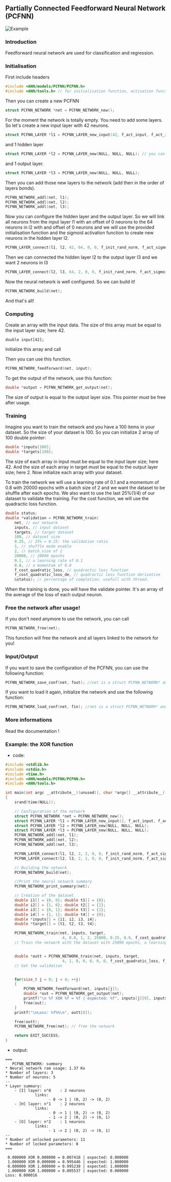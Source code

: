 ## Partially Connected Feedforward Neural Network (PCFNN)

![Example](./pcfnnexample.gif)


### Introduction

Feedforward neural network are used for classification and regression.


### Initialisation

First include headers
```c
#include <ANN/models/PCFNN/PCFNN.h>
#include <ANN/tools.h> // for initialisation function, activation function, cost function
```

Then you can create a new PCFNN
```c
struct PCFNN_NETWORK *net = PCFNN_NETWORK_new();
```
For the moment the network is totally empty.
You need to add some layers.
So let's create a new input layer with 42 neurons.
```c
struct PCFNN_LAYER *l1 = PCFNN_LAYER_new_input(42, f_act_input, f_act_input_de);
```
and 1 hidden layer
```c
struct PCFNN_LAYER *l2 = PCFNN_LAYER_new(NULL, NULL, NULL); // you can precise the default initialisation function, activation function and the derivative activation function
```
and 1 output layer.
```c
struct PCFNN_LAYER *l3 = PCFNN_LAYER_new(NULL, NULL, NULL);
```

Then you can add those new layers to the network (add then in the order of layers bonds).
```c
PCFNN_NETWORK_addl(net, l1);
PCFNN_NETWORK_addl(net, l2);
PCFNN_NETWORK_addl(net, l3);
```

Now you can configure the hidden layer and the output layer.
So we will link all neurons from the input layer l1 with an offset of 0 neurons to the 64 neurons in l2 with and offset of 0 neurons and we will use the provided initialisation function and the sigmoid activation function to create new neurons in the hidden layer l2.
```c
PCFNN_LAYER_connect(l1, l2, 42, 64, 0, 0, f_init_rand_norm, f_act_sigmoid, f_act_sigmoid_de);
```

Then we can connected the hidden layer l2 to the output layer l3 and we want 2 neurons in l3
```c
PCFNN_LAYER_connect(l2, l3, 64, 2, 0, 0, f_init_rand_norm, f_act_sigmoid, f_act_sigmoid_de);
```

Now the neural network is well configured.
So we can build it!
```c
PCFNN_NETWORK_build(net);
```

And that's all!


### Computing

Create an array with the input data. The size of this array must be equal to the input layer size; here 42.
```
double input[42];
```
Initialize this array and call

Then you can use this function.
```c
PCFNN_NETWORK_feedforward(net, input);
```

To get the output of the network, use this function:
```c
double *output = PCFNN_NETWORK_get_output(net);
```
The size of output is equal to the output layer size.
This pointer must be free after usage.


### Training

Imagine you want to train the network and you have a 100 items in your dataset.
So the size of your dataset is 100.
So you can initialize 2 array of 100 double pointer:
```c
double *inputs[100];
double *targets[100];
```
The size of each array in input must be equal to the input layer size; here 42.
And the size of each array in target must be equal to the output layer size; here 2.
Now initialize each array with your dataset.

To train the network we will use a learning rate of 0.1 and a momentum of 0.8 with 20000 epochs with a batch size of 2 and we want the dataset to be shuffle after each epochs.
We also want to use the last 25%(1/4) of our dataset to validate the training.
For the cost function, we will use the quadractic loss function.
```c
double status;
double *validation = PCFNN_NETWORK_train(
    net, // our network
    inputs, // input dataset
    targets, // target dataset
    100, // dataset size
    0.25, // 25% = 0.25: the validation ratio
    1, // shuffle mode enable
    2, // batch_size of 2
    20000, // 20000 epochs
    0.1, // a learning rate of 0.1
    0.8, // a momentum of 0.8
    f_cost_quadratic_loss, // quadractic loss function
    f_cost_quadratic_loss_de, // quadractic loss function derivative
    &status); // percentage of completion. usefull with thread.
```
When the training is done, you will have the validate pointer.
It's an array of the average of the loss of each output neuron.


### Free the network after usage!

If you don't need anymore to use the network, you can call
```c
PCFNN_NETWORK_free(net);
```
This function will free the network and all layers linked to the network for you!


### Input/Output

If you want to save the configuration of the PCFNN, you can use the following function:
```c
PCFNN_NETWORK_save_conf(net, fout); //net is a struct PCFNN_NETWORK* and fout is a FILE* that is pointed to the output file
```

If you want to load it again, initialize the network and use the following function:
```c
PCFNN_NETWORK_load_conf(net, fin); //net is a struct PCFNN_NETWORK* and fin is a FILE* that is pointed to the input file
```

### More informations

Read the documentation !


### Example: the XOR function

- code: 
```c
#include <stdlib.h>
#include <stdio.h>
#include <time.h>
#include <ANN/models/PCFNN/PCFNN.h>
#include <ANN/tools.h>

int main(int argc __attribute__((unused)), char *argv[] __attribute__((unused)))
{
    srand(time(NULL));

    // Configuration of the network
    struct PCFNN_NETWORK *net = PCFNN_NETWORK_new();
    struct PCFNN_LAYER *l1 = PCFNN_LAYER_new_input(2, f_act_input, f_act_input_de);
    struct PCFNN_LAYER *l2 = PCFNN_LAYER_new(NULL, NULL, NULL);
    struct PCFNN_LAYER *l3 = PCFNN_LAYER_new(NULL, NULL, NULL);
    PCFNN_NETWORK_addl(net, l1);
    PCFNN_NETWORK_addl(net, l2);
    PCFNN_NETWORK_addl(net, l3);

    PCFNN_LAYER_connect(l1, l2, 2, 2, 0, 0, f_init_rand_norm, f_act_sigmoid, f_act_sigmoid_de);
    PCFNN_LAYER_connect(l2, l3, 2, 1, 0, 0, f_init_rand_norm, f_act_sigmoid, f_act_sigmoid_de);

    // Building the network
    PCFNN_NETWORK_build(net);

    //Print the neural network summary
    PCFNN_NETWORK_print_summary(net);

    // Creation of the dataset
    double i1[] = {0, 0}; double t1[] = {0};
    double i2[] = {1, 0}; double t2[] = {1};
    double i3[] = {0, 1}; double t3[] = {1};
    double i4[] = {1, 1}; double t4[] = {0};
    double *inputs[] = {i1, i2, i3, i4};
    double *target[] = {t1, t2, t3, t4};

    PCFNN_NETWORK_train(net, inputs, target,
                         4, 0.0, 1, 2, 25000, 0.25, 0.9, f_cost_quadratic_loss, f_cost_quadratic_loss_de, NULL);
    // Train the network with the dataset with 25000 epochs, a learning rate of 0.25 and a momentum of 0.9


    double *outt = PCFNN_NETWORK_train(net, inputs, target,
                         4, 1, 0, 0, 0, 0, 0, f_cost_quadratic_loss, f_cost_quadratic_loss_de, NULL);
    // Get the validation


    for(size_t j = 0; j < 4; ++j)
    {
        PCFNN_NETWORK_feedforward(net, inputs[j]);
        double *out = PCFNN_NETWORK_get_output(net);
        printf("\n %f XOR %f = %f | expected: %f", inputs[j][0], inputs[j][1], out[0], target[j][0]);
        free(out);
    }
    printf("\nLoss: %f%%\n", outt[0]);

    free(outt);
    PCFNN_NETWORK_free(net); // free the network

    return EXIT_SUCCESS;
}
```

- output:
```
===
   PCFNN_NETWORK: summary
* Neural network ram usage: 1.37 Ko
* Number of layers: 3
* Number of neurons: 5
--
* Layer summary: 
    - [I] layer: n°0    : 2 neurons
             links: 
                   - 0 -> 1 | (0, 2) -> (0, 2)
    - [H] layer: n°1    : 2 neurons
             links: 
                   - 0 -> 1 | (0, 2) -> (0, 2)
                   - 1 -> 2 | (0, 2) -> (0, 1)
    - [O] layer: n°2    : 1 neurons
             links: 
                   - 1 -> 2 | (0, 2) -> (0, 1)
--
* Number of unlocked parameters: 11
* Number of locked parameters: 0
===

 0.000000 XOR 0.000000 = 0.007418 | expected: 0.000000
 1.000000 XOR 0.000000 = 0.995446 | expected: 1.000000
 0.000000 XOR 1.000000 = 0.995238 | expected: 1.000000
 1.000000 XOR 1.000000 = 0.005537 | expected: 0.000000
Loss: 0.000016
```

